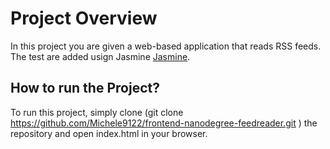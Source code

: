 # Project Overview

In this project you are given a web-based application that reads RSS feeds. The test are added usign Jasmine [Jasmine](http://jasmine.github.io/).


## How to run the  Project?

To run this project, simply clone (git clone https://github.com/Michele9122/frontend-nanodegree-feedreader.git ) the repository and open index.html in your browser.


